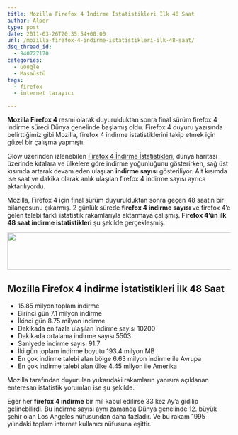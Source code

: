 ```yaml
---
title: Mozilla Firefox 4 İndirme İstatistikleri İlk 48 Saat
author: Alper
type: post
date: 2011-03-26T20:35:54+00:00
url: /mozilla-firefox-4-indirme-istatistikleri-ilk-48-saat/
dsq_thread_id:
  - 940727170
categories:
  - Google
  - Masaüstü
tags:
  - firefox
  - internet tarayıcı

---
```

**Mozilla Firefox 4** resmi olarak duyurulduktan sonra final sürüm firefox 4 indirme süreci Dünya genelinde başlamış oldu. Firefox 4 duyuru yazısında belirttiğimiz gibi Mozilla, firefox 4 indirme istatistiklerini takip etmek için güzel bir çalışma yapmıştı.

Glow üzerinden izlenebilen <a href="http://www.burcinyazici.com/firefox-4-indirme-istastiklerini-canli-izleyin-1268.html" target="_blank">Firefox 4 İndirme İstatistikleri</a>, dünya haritası üzerinde kıtalara ve ülkelere göre indirme yoğunluğunu gösterirken, sağ üst kısımda artarak devam eden ulaşılan **indirme sayısı** gösteriliyor. Alt kısımda ise saat ve dakika olarak anlık ulaşılan firefox 4 indirme sayısı ayrıca aktarılıyordu.

Mozilla, Firefox 4 için final sürüm duyurulduktan sonra geçen 48 saatin bir bilançosunu çıkarmış. 2 günlük sürede **firefox 4 indirme sayısı** ve firefox 4&#8217;e gelen talebi farklı istatistik rakamlarıyla aktarmaya çalışmış. **Firefox 4&#8217;ün ilk 48 saat indirme istatistikleri** şu şekilde gerçekleşmiş.

<img class="alignnone size-full wp-image-6063" title="firefox-4-indirme-istatistikleri" src="https://www.murekkep.org/wp-content/uploads/2011/03/firefox-4-indirme-istatistikleri.jpg" alt="" width="550" height="84" srcset="https://www.murekkep.org/wp-content/uploads/2011/03/firefox-4-indirme-istatistikleri.jpg 550w, https://www.murekkep.org/wp-content/uploads/2011/03/firefox-4-indirme-istatistikleri-400x61.jpg 400w, https://www.murekkep.org/wp-content/uploads/2011/03/firefox-4-indirme-istatistikleri-50x8.jpg 50w, https://www.murekkep.org/wp-content/uploads/2011/03/firefox-4-indirme-istatistikleri-125x19.jpg 125w, https://www.murekkep.org/wp-content/uploads/2011/03/firefox-4-indirme-istatistikleri-300x46.jpg 300w" sizes="(max-width: 550px) 100vw, 550px" /> 

## Mozilla Firefox 4 İndirme İstatistikleri İlk 48 Saat

  * 15.85 milyon toplam indirme
  * Birinci gün 7.1 milyon indirme
  * İkinci gün 8.75 milyon indirme
  * Dakikada en fazla ulaşılan indirme sayısı 10200
  * Dakikada ortalama indirme sayısı 5503
  * Saniyede indirme sayısı 91.7
  * İki gün toplam indirme boyutu 193.4 milyon MB
  * En çok indirme talebi alan bölge 6.63 milyon indirme ile Avrupa
  * En çok indirme talebi alan ülke 4.45 milyon ile Amerika

Mozilla tarafından duyurulan yukarıdaki rakamların yanısıra açıklanan enteresan istatistik yorumları ise şu şekilde.

Eğer her **firefox 4 indirme** bir mil kabul edilirse 33 kez Ay&#8217;a gidilip gelinebilirdi. Bu indirme sayısı aynı zamanda Dünya genelinde 12. büyük şehir olan Los Angeles nüfusundan daha fazladır. Ve bu rakam 1995 yılındaki toplam internet kullanıcı nüfusuna eşittir.